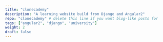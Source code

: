 ```yaml
---
title: "clonecademy"
description: "A learning website build from Django and Angular2"
repo: "clonecademy" # delete this line if you want blog-like posts for projects
tags: ["angular2", "django", "university"]
weight: 2
draft: false
---
```

